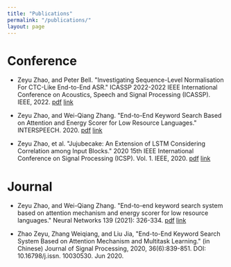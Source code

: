 ```yaml
---
title: "Publications"
permalink: "/publications/"
layout: page
---
```


# Conference 

* Zeyu Zhao, and Peter Bell. "Investigating Sequence-Level Normalisation For CTC-Like End-to-End ASR." ICASSP 2022-2022 IEEE International Conference on Acoustics, Speech and Signal Processing (ICASSP). IEEE, 2022. [pdf](https://zhaozeyu1995.github.io/pdf/Investigating_Sequence-Level_Normalisation_For_CTC-Like_End-to-End_ASR.pdf) [link](https://ieeexplore.ieee.org/abstract/document/9746821)

* Zeyu Zhao, and Wei-Qiang Zhang. "End-to-End Keyword Search Based on Attention and Energy Scorer for Low Resource Languages." INTERSPEECH. 2020. [pdf](https://zhaozeyu1995.github.io/pdf/Wed-2-2-9.pdf) [link](https://www.isca-speech.org/archive/interspeech_2020/zhao20d_interspeech.html)

* Zeyu Zhao, et al. "Jujubecake: An Extension of LSTM Considering Correlation among Input Blocks." 2020 15th IEEE International Conference on Signal Processing (ICSP). Vol. 1. IEEE, 2020. [pdf](https://zhaozeyu1995.github.io/pdf/Jujubecake_An_Extension_of_LSTM_Considering_Correlation_among_Input_Blocks.pdf) [link](https://ieeexplore.ieee.org/abstract/document/9320915)


# Journal

* Zeyu Zhao, and Wei-Qiang Zhang. "End-to-end keyword search system based on attention mechanism and energy scorer for low resource languages." Neural Networks 139 (2021): 326-334. [pdf](https://zhaozeyu1995.github.io/pdf/1-s2.0-S0893608021001295-main.pdf) [link](https://www.sciencedirect.com/science/article/pii/S0893608021001295)

* Zhao Zeyu, Zhang Weiqiang, and Liu Jia, "End-to-End Keyword Search System Based on Attention Mechanism and Multitask Learning." (in Chinese) Journal of Signal Processing, 2020, 36(6):839-851. DOI: 10.16798/j.issn. 10030530. Jun 2020. 